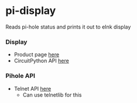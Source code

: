 # pi-display
Reads pi-hole status and prints it out to eInk display

### Display
- Product page [here](https://www.adafruit.com/product/4687)
- CircuitPython API [here](https://github.com/adafruit/Adafruit_CircuitPython_EPD)

### Pihole API
- Telnet API [here](https://docs.pi-hole.net/ftldns/telnet-api/)
    - Can use telnetlib for this